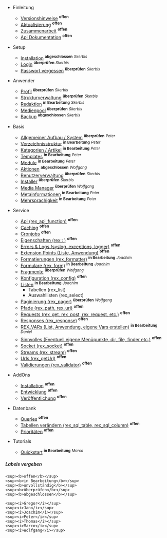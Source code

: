 - Einleitung
    - [Versionshinweise](/{{path}}/{{version}}/versionshinweise) <sup><b>offen</b></sup>
    - [Aktualisierung](/{{path}}/{{version}}/aktualisierung) <sup><b>offen</b></sup>
    - [Zusammenarbeit](/{{path}}/{{version}}/zusammenarbeit) <sup><b>offen</b></sup>
    - [Api Dokumentation](/docs/master/) <sup><b>offen</b></sup>

- Setup
    - [Installation](/{{path}}/{{version}}/installation) <sup><b>abgeschlossen</b></sup> <sup><i>Skerbis</i></sup>
    - [Login](/{{path}}/{{version}}/login) <sup><b>überprüfen</b></sup> <sup><i>Skerbis</i></sup>
    - [Passwort vergessen](/{{path}}/{{version}}/passwort-vergessen) <sup><b>überprüfen</b></sup> <sup><i>Skerbis</i></sup>

- Anwender
    - [Profil](/{{path}}/{{version}}/profil) <sup><b>überprüfen</b></sup> <sup><i>Skerbis</i></sup>
    - [Strukturverwaltung](/{{path}}/{{version}}/strukturverwaltung) <sup><b>überprüfen</b></sup> <sup><i>Skerbis</i></sup>
    - [Redaktion](/{{path}}/{{version}}/redaktion) <sup><b>in Bearbeitung</b></sup> <sup><i>Skerbis</i></sup>
    - [Medienpool](/{{path}}/{{version}}/medienpool) <sup><b>überprüfen</b></sup> <sup><i>Skerbis</i></sup>
    - [Backup](/{{path}}/{{version}}/backup) <sup><b>abgeschlossen</b></sup> <sup><i>Skerbis</i></sup>

- Basis
    - [Allgemeiner Aufbau / System](/{{path}}/{{version}}/system) <sup><b>überprüfen</b></sup> <sup><i>Peter</i></sup>
    - [Verzeichnisstruktur](/{{path}}/{{version}}/verzeichnisstruktur) <sup><b>in Bearbeitung</b></sup> <sup><i>Peter</i></sup>
    - [Kategorien / Artikel](/{{path}}/{{version}}/kategorien-artikel) <sup><b>in Bearbeitung</b></sup> <sup><i>Peter</i></sup>
    - [Templates](/{{path}}/{{version}}/templates) <sup><b>in Bearbeitung</b></sup> <sup><i>Peter</i></sup>
    - [Module](/{{path}}/{{version}}/module) <sup><b>in Bearbeitung</b></sup> <sup><i>Peter</i></sup>
    - [Aktionen](/{{path}}/{{version}}/aktionen) <sup><b>abgeschlossen</b></sup> <sup><i>Wolfgang</i></sup>
    - [Benutzerverwaltung](/{{path}}/{{version}}/benutzerverwaltung) <sup><b>überprüfen</b></sup> <sup><i>Skerbis</i></sup>
    - [Installer](/{{path}}/{{version}}/installer) <sup><b>überprüfen</b></sup> <sup><i>Skerbis</i></sup>
    - [Media Manager](/{{path}}/{{version}}/media-manager) <sup><b>überprüfen</b></sup> <sup><i>Wolfgang</i></sup>
    - [Metainformationen](/{{path}}/{{version}}/metainformationen) <sup><b>in Bearbeitung</b></sup> <sup><i>Peter</i></sup>
    - [Mehrsprachigkeit](/{{path}}/{{version}}/mehrsprachigkeit) <sup><b>in Bearbeitung</b></sup> <sup><i>Peter</i></sup>

- Service
    - [Api (rex_api_function)](/{{path}}/{{version}}/api) <sup><b>offen</b></sup>
    - [Caching](/{{path}}/{{version}}/caching) <sup><b>offen</b></sup>
    - [Cronjobs](/{{path}}/{{version}}/cronjobs) <sup><b>offen</b></sup>
    - [Eigenschaften (rex:: )](/{{path}}/{{version}}/eigenschaften) <sup><b>offen</b></sup>
    - [Errors & Logs (syslog, exceptions, logger)](/{{path}}/{{version}}/errors) <sup><b>offen</b></sup>
    - [Extension Points (Liste, Anwendung)](/{{path}}/{{version}}/extension-points) <sup><b>offen</b></sup>
    - [Formatierungen (rex_formatter)](/{{path}}/{{version}}/formatierungen)  <sup><b>in Bearbeitung</b></sup> <sup><i>Joachim</i></sup>
    - [Formulare (rex_form)](/{{path}}/{{version}}/formulare)  <sup><b>in Bearbeitung</b></sup> <sup><i>Joachim</i></sup>
    - [Fragmente](/{{path}}/{{version}}/fragmente) <sup><b>überprüfen</b></sup> <sup><i>Wolfgang</i></sup>
    - [Konfiguration (rex_config)](/{{path}}/{{version}}/konfiguration) <sup><b>offen</b></sup>
    - [Listen](/{{path}}/{{version}}/listen)  <sup><b>in Bearbeitung</b></sup> <sup><i>Joachim</i></sup>
        - Tabellen (rex_list)
        - Auswahllisten (rex_select)
    - [Paginierung (rex_pager)](/{{path}}/{{version}}/paginierung) <sup><b>überprüfen</b></sup> <sup><i>Wolfgang</i></sup>
    - [Pfade (rex_path, rex_url)](/{{path}}/{{version}}/pfade) <sup><b>offen</b></sup>
    - [Requests (rex_get, rex_post, rex_request, etc.)](/{{path}}/{{version}}/requests) <sup><b>offen</b></sup>
    - [Responses (rex_response)](/{{path}}/{{version}}/responses) <sup><b>offen</b></sup>
    - [REX_VARs (List, Anwendung, eigene Vars erstellen)](/{{path}}/{{version}}/redaxo-variablen) <sup><b>in Bearbeitung</b></sup> <sup><i>Daniel</i></sup>
    - [Sinnvolles (Eventuell eigene Menüpunkte, dir, file, finder etc.)](/{{path}}/{{version}}/sinnvolles) <sup><b>offen</b></sup>
    - [Socket (rex_socket)](/{{path}}/{{version}}/socket) <sup><b>offen</b></sup>
    - [Streams (rex_stream)](/{{path}}/{{version}}/streams) <sup><b>offen</b></sup>
    - [Urls (rex_getUrl)](/{{path}}/{{version}}/urls) <sup><b>offen</b></sup>
    - [Validierungen (rex_validator)](/{{path}}/{{version}}/validierungen) <sup><b>offen</b></sup>

- AddOns
    - [Installation](/{{path}}/{{version}}/addon-installation) <sup><b>offen</b></sup>
    - [Entwicklung](/{{path}}/{{version}}/addon-entwicklung) <sup><b>offen</b></sup>
    - [Veröffentlichung](/{{path}}/{{version}}/addon-veroeffentlichung) <sup><b>offen</b></sup>

- Datenbank
    - [Queries](/{{path}}/{{version}}/datenbank-queries) <sup><b>offen</b></sup>
    - [Tabellen verändern (rex_sql_table, rex_sql_column)](/{{path}}/{{version}}/datenbank-tabellen) <sup><b>offen</b></sup>
    - [Prioritäten](/{{path}}/{{version}}/datenbank-prioritaeten) <sup><b>offen</b></sup>

- Tutorials
    - [Quickstart](/{{path}}/{{version}}/tutorial-quickstart) <sup><b>in Bearbeitung</b></sup> <sup><i>Marco</i></sup>



##### Labels vergeben

```
<sup><b>offen</b></sup>
<sup><b>in Bearbeitung</b></sup>
<sup><b>unvollständig</b></sup>
<sup><b>überprüfen</b></sup>
<sup><b>abgeschlossen</b></sup>

<sup><i>Gregor</i></sup>
<sup><i>Jan</i></sup>
<sup><i>Joachim</i></sup>
<sup><i>Peter</i></sup>
<sup><i>Thomas</i></sup>
<sup><i>Marco</i></sup>
<sup><i>Wolfgang</i></sup>
```


